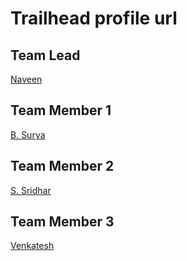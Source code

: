 <h1> Trailhead profile url</h1>
<html>
<head>


<div class="team-container">
  <div class="team-member">
    <h2>Team Lead</h2> <a href="https://trailblazer.me/id/naveen1611">Naveen</a>
  </div>
  <div class="team-member">
    <h2>Team Member 1</h2>
    <a href="https://trailblazer.me/id/bsurya">B. Surya</a>
  </div>
  <div class="team-member">
    <h2>Team Member 2</h2>
    <a href="https://trailblazer.me/id/ssridhar112">S. Sridhar</a>
  </div>
  <div class="team-member">
    <h2>Team Member 3</h2>
    <a href="https://trailblazer.me/id/venkateshk511">Venkatesh</a>
  </div>
</div>

</body>
</html>

